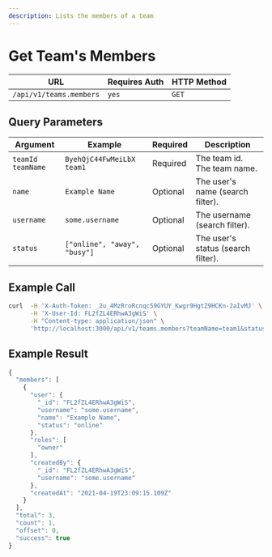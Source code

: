 ```yaml
---
description: Lists the members of a team
---
```


# Get Team's Members

| URL                     | Requires Auth | HTTP Method |
| ----------------------- | ------------- | ----------- |
| `/api/v1/teams.members` | `yes`         | `GET`       |

## Query Parameters

| Argument            | Example                      | Required | Description                        |
| ------------------- | ---------------------------- | -------- | ---------------------------------- |
| `teamId` `teamName` | `ByehQjC44FwMeiLbX` `team1`  | Required | The team id. The team name.        |
| `name`              | `Example Name`               | Optional | The user's name (search filter).   |
| `username`          | `some.username`              | Optional | The username (search filter).      |
| `status`            | `["online", "away", "busy"]` | Optional | The user's status (search filter). |

## Example Call

```bash
curl  -H 'X-Auth-Token: _2u_4MzRroRcnqc59GYUY_Kwgr9HgtZ9HCKn-2aIvMJ' \
      -H 'X-User-Id: FL2fZL4ERhwA3gWiS' \
      -H "Content-type: application/json" \
      'http://localhost:3000/api/v1/teams.members?teamName=team1&status[]=online&status=away&status=busy'
```

## Example Result

```javascript
{
  "members": [
    {
      "user": {
        "_id": "FL2fZL4ERhwA3gWiS",
        "username": "some.username",
        "name": "Example Name",
        "status": "online"
      },
      "roles": [
        "owner"
      ],
      "createdBy": {
        "_id": "FL2fZL4ERhwA3gWiS",
        "username": "some.username"
      },
      "createdAt": "2021-04-19T23:09:15.109Z"
    }
  ],
  "total": 3,
  "count": 1,
  "offset": 0,
  "success": true
}
```

